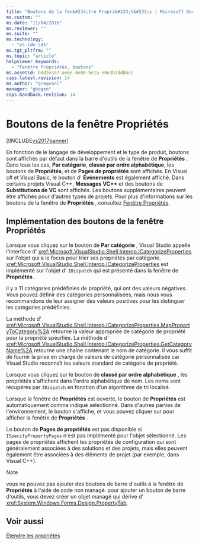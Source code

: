 ```yaml
---
title: "Boutons de la fen&#234;tre Propri&#233;t&#233;s | Microsoft Docs"
ms.custom: ""
ms.date: "11/04/2016"
ms.reviewer: ""
ms.suite: ""
ms.technology: 
  - "vs-ide-sdk"
ms.tgt_pltfrm: ""
ms.topic: "article"
helpviewer_keywords: 
  - "Fenêtre Propriétés, boutons"
ms.assetid: bdd2e3a7-ae6e-4e88-be1a-e0e3b7ddbbcc
caps.latest.revision: 14
ms.author: "gregvanl"
manager: "ghogen"
caps.handback.revision: 14
---
```

# Boutons de la fen&#234;tre Propri&#233;t&#233;s
[!INCLUDE[vs2017banner](../../code-quality/includes/vs2017banner.md)]

En fonction de le langage de développement et le type de produit, boutons sont affichés par défaut dans la barre d'outils de la fenêtre de **Propriétés** .  Dans tous les cas, **Par catégorie**, **classé par ordre alphabétique**, les boutons de **Propriétés**, et de **Pages de propriétés** sont affichés.  En Visual c\# et Visual Basic, le bouton d' **Événements** est également affiché.  Dans certains projets Visual C\+\+, **Messages VC\+\+** et des boutons de **Substitutions de VC** sont affichés.  Les boutons supplémentaires peuvent être affichés pour d'autres types de projets.  Pour plus d'informations sur les boutons de la fenêtre de **Propriétés** , consultez [Fenêtre Propriétés](../../ide/reference/properties-window.md).  
  
## Implémentation des boutons de la fenêtre Propriétés  
 Lorsque vous cliquez sur le bouton de **Par catégorie** , Visual Studio appelle l'interface d' <xref:Microsoft.VisualStudio.Shell.Interop.ICategorizeProperties> sur l'objet qui a le focus pour trier ses propriétés par catégorie.  <xref:Microsoft.VisualStudio.Shell.Interop.ICategorizeProperties> est implémenté sur l'objet d' `IDispatch` qui est présenté dans la fenêtre de **Propriétés** .  
  
 il y a 11 catégories prédéfinies de propriété, qui ont des valeurs négatives.  Vous pouvez définir des catégories personnalisées, mais nous vous recommandons de leur assigner des valeurs positives pour les distinguer les catégories prédéfinies.  
  
 La méthode d' <xref:Microsoft.VisualStudio.Shell.Interop.ICategorizeProperties.MapPropertyToCategory%2A> retourne la valeur appropriée de catégorie de propriété pour la propriété spécifiée.  La méthode d' <xref:Microsoft.VisualStudio.Shell.Interop.ICategorizeProperties.GetCategoryName%2A> retourne une chaîne contenant le nom de catégorie.  Il vous suffit de fournir la prise en charge de valeurs de catégorie personnalisée car Visual Studio reconnaît les valeurs standard de catégorie de propriété.  
  
 Lorsque vous cliquez sur le bouton de **classé par ordre alphabétique** , les propriétés s'affichent dans l'ordre alphabétique de nom.  Les noms sont récupérés par `IDispatch` en fonction d'un algorithme de tri localisé.  
  
 Lorsque la fenêtre de **Propriétés** est ouverte, le bouton de **Propriétés** est automatiquement comme indiqué sélectionné.  Dans d'autres parties de l'environnement, le bouton s'affiche, et vous pouvez cliquer sur pour afficher la fenêtre de **Propriétés** .  
  
 Le bouton de **Pages de propriétés** est pas disponible si `ISpecifyPropertyPages` n'est pas implémenté pour l'objet sélectionné.  Les pages de propriétés affichent les propriétés de configuration qui sont généralement associées à des solutions et des projets, mais elles peuvent également être associées à des éléments de projet \(par exemple, dans Visual C\+\+\).  
  
> [!NOTE]
>  vous ne pouvez pas ajouter des boutons de barre d'outils à la fenêtre de **Propriétés** à l'aide de code non managé.  pour ajouter un bouton de barre d'outils, vous devez créer un objet managé qui dérive d' <xref:System.Windows.Forms.Design.PropertyTab>.  
  
## Voir aussi  
 [Étendre les propriétés](../../extensibility/internals/extending-properties.md)